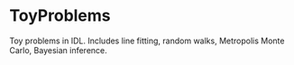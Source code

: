 # ToyProblems
Toy problems in IDL. Includes line fitting, random walks, Metropolis Monte Carlo, Bayesian inference.
